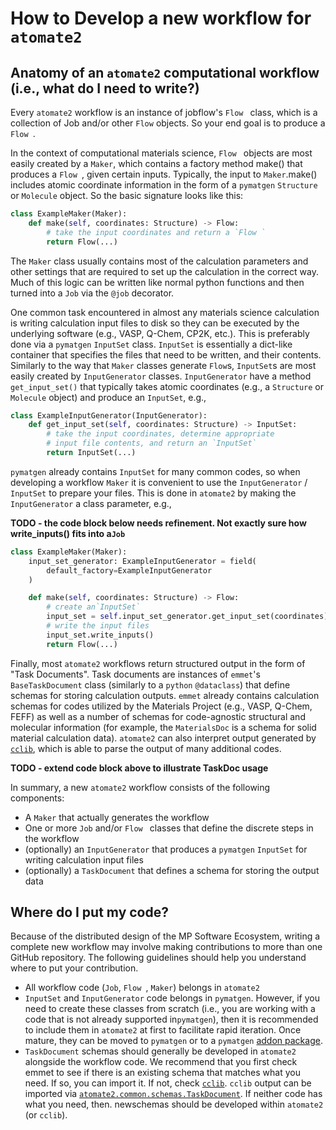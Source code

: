 # How to Develop a new workflow for `atomate2`

## Anatomy of an `atomate2` computational workflow (i.e., what do I need to write?)

Every `atomate2` workflow is an instance of jobflow's `Flow ` class, which is a collection of Job and/or other `Flow` objects. So your end goal is to produce a `Flow `.

In the context of computational materials science, `Flow ` objects are most easily created by a `Maker`, which contains a factory method make() that produces a `Flow `, given certain inputs. Typically, the input to `Maker`.make() includes atomic coordinate information in the form of a `pymatgen` `Structure` or `Molecule` object. So the basic signature looks like this:

```python
class ExampleMaker(Maker):
    def make(self, coordinates: Structure) -> Flow:
        # take the input coordinates and return a `Flow `
        return Flow(...)
```

The `Maker` class usually contains most of the calculation parameters and other settings that are required to set up the calculation in the correct way. Much of this logic can be written like normal python functions and then turned into a `Job` via the `@job` decorator. 

One common task encountered in almost any materials science calculation is writing calculation input files to disk so they can be executed by the underlying software (e.g., VASP, Q-Chem, CP2K, etc.). This is preferably done via a `pymatgen` `InputSet` class. `InputSet` is essentially a dict-like container that specifies the files that need to be written, and their contents. Similarly to the way that `Maker` classes generate `Flow`s, `InputSet`s are most easily created by `InputGenerator` classes. `InputGenerator`
have a method `get_input_set()` that typically takes atomic coordinates (e.g., a `Structure` or `Molecule` object) and produce an `InputSet`, e.g.,

```python
class ExampleInputGenerator(InputGenerator):
    def get_input_set(self, coordinates: Structure) -> InputSet:
        # take the input coordinates, determine appropriate
        # input file contents, and return an `InputSet`
        return InputSet(...)
```

`pymatgen` already contains `InputSet` for many common codes, so when developing a workflow `Maker` it is convenient to use the `InputGenerator` / `InputSet` to prepare your files. This is done in `atomate2` by making the `InputGenerator` a class parameter, e.g.,

**TODO - the code block below needs refinement. Not exactly sure how write_inputs() fits into a`Job`**

```python
class ExampleMaker(Maker):
    input_set_generator: ExampleInputGenerator = field(
        default_factory=ExampleInputGenerator
    )

    def make(self, coordinates: Structure) -> Flow:
        # create an`InputSet`
        input_set = self.input_set_generator.get_input_set(coordinates)
        # write the input files
        input_set.write_inputs()
        return Flow(...)
```

Finally, most `atomate2` workflows return structured output in the form of "Task Documents". Task documents are instances of `emmet`'s `BaseTaskDocument` class (similarly to a `python` `@dataclass`) that define schemas for storing calculation outputs. `emmet` already contains calculation schemas for codes utilized by the Materials Project (e.g., VASP, Q-Chem, FEFF) as well as a number of schemas for code-agnostic structural and molecular information (for example, the `MaterialsDoc` is a schema for solid material calculation data). `atomate2` can also interpret output generated by [`cclib`](https://cclib.github.io/), which is able to parse the output of many additional codes.

**TODO - extend code block above to illustrate TaskDoc usage**

In summary, a new `atomate2` workflow consists of the following components:
 - A `Maker` that actually generates the workflow
 - One or more `Job` and/or `Flow ` classes that define the discrete steps in the workflow
 - (optionally) an `InputGenerator` that produces a `pymatgen` `InputSet` for writing calculation input files
 - (optionally) a `TaskDocument` that defines a schema for storing the output data

## Where do I put my code?

Because of the distributed design of the MP Software Ecosystem, writing a complete new workflow may involve making contributions to more than one GitHub repository. The following guidelines should help you understand where to put your contribution.

 - All workflow code (`Job`, `Flow `, `Maker`) belongs in `atomate2`
 - `InputSet` and `InputGenerator` code belongs in `pymatgen`. However, if you need to create these classes from scratch (i.e., you are working with a code that is not already supported in`pymatgen`), then it is recommended to include them in `atomate2` at first to facilitate rapid iteration. Once mature, they can be moved to `pymatgen` or to a `pymatgen` [addon package](https://pymatgen.org/addons).
 - `TaskDocument` schemas should generally be developed in `atomate2` alongside the workflow code. We recommend that you first check emmet to see if there is an existing schema that matches what you need. If so, you can import it. If not, check [`cclib`](https://cclib.github.io/). `cclib` output can be imported via [`atomate2.common.schemas.TaskDocument`](https://github.com/materialsproject/atomate2/blob/main/src/atomate2/common/schemas/cclib.py). If neither code has what you need, then. newschemas should be developed within `atomate2` (or `cclib`).
